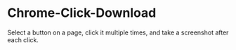 # Chrome-Click-Download
Select a button on a page, click it multiple times, and take a screenshot after each click.
